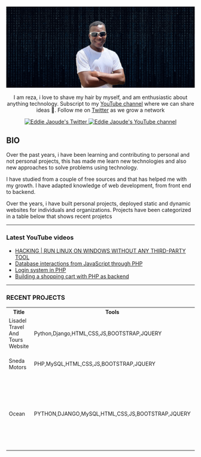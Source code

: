 <a href="#" target="_blank">![alt text](res/main.png)</a>

<p align="center">I am reza, i love to shave my hair by myself, and am enthusiastic about anything technology. Subscript to my <a href="http://youtube.com/eddiejaoude?sub_confirmation=1">YouTube channel</a> where we can share ideas 🎥. Follow me on <a href="https://twitter.com/nifty_xenodochi">Twitter</a> as we grow a network</p>

<p align="center">
  <a href="https://twitter.com/nifty_xenodochi">
    <img src="https://img.shields.io/twitter/follow/nifty_xenodochi?label=Twitter&logo=twitter&style=for-the-badge&color=blue" alt="Eddie Jaoude's Twitter"/>
  </a>
  <a href="https://www.youtube.com/channel/UC4yFy0FuVlOg9jeOOPnhfuQ">
    <img src="https://img.shields.io/youtube/channel/subscribers/UC4yFy0FuVlOg9jeOOPnhfuQ?style=for-the-badge&logo=youtube&label=Youtube&color=red" alt="Eddie Jaoude's YouTube channel"/>
  </a>
</p>

## BIO
<p>
Over the past years, i have been learning and contributing to personal and not personal projects, this has made me learn new technologies and also new approaches to solve problems using technology.
</p>
<p>I have studied from a couple of free sources and that has helped me with my growth. I have adapted knowledge of web development, from front end to backend.</p>

<p>Over the years, i have built personal projects, deployed static and dynamic websites for individuals and organizations. Projects have been categorized in a table below that shows recent projetcs</p>

[//]: # (<p align="center">)

[//]: # (Talk is cheap. Show me the plan. Docker Geek | Networking | Linux | PHP Developer | Python Coffee junkie | Internet nerd | Devoted problem solver | Everything Technology)

[//]: # (</p>)

---

### Latest YouTube videos

<!-- YOUTUBE-VIDEOS-LIST:START -->
- [HACKING | RUN LINUX ON WINDOWS WITHOUT ANY THIRD-PARTY TOOL](https://www.youtube.com/watch?v=atd-T4v9kVA)
- [Database interactions from JavaScript through PHP](https://www.youtube.com/watch?v=ShRuyp1mAY4)
- [Login system in PHP](https://www.youtube.com/watch?v=4u5lYTs-rrw&t=2271s)
- [Building a shopping cart with PHP as backend](https://www.youtube.com/watch?v=_34TEyE3AcE&list=PLCqF6eLSFi2TiUX6H2ANtmPeh4c0XoDe-)
<!-- YOUTUBE-VIDEOS-LIST:END -->

---

### RECENT PROJECTS

<table id="public">
  <tr>
    <th>Title</th>
    <th>Tools</th>
    <th>Description</th>
    <th>Repository</th>
  </tr>
  <tr>
    <td>Lisadel Travel And Tours Website  </td>
    <td>Python,Django,HTML,CSS,JS,BOOTSTRAP,JQUERY</td>
    <td>A website for a travel and tours organization using django</td>
    <td><a href="https://github.com/lisadelgh/django">REPOSITORY</a> / <a href="https://www.lisadeltravelandtours.com">LIVE PREVIEW</a></td>
  </tr>
    <tr>
        <td>Sneda Motors  </td>
        <td>PHP,MySQL,HTML,CSS,JS,BOOTSTRAP,JQUERY</td>
        <td>Website for a car sales and servicing company</td>
        <td><a href="https://www.snedamotors.com">REPOSITORY</a> / <a href="https://www.snedamotors.com">LIVE PREVIEW</a></td>
      </tr>
    <tr>
        <td>Ocean  </td>
        <td>PYTHON,DJANGO,MySQL,HTML,CSS,JS,BOOTSTRAP,JQUERY</td>
        <td>An organizational web app to make issues logged, assign issues, manage inventory. This is good for an IT organization</td>
        <td><a href="https://github.com/snedagh/ocean">REPOSITORY</a></td>
    </tr>
</table>

